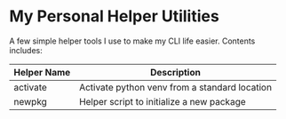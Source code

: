 # My Personal Helper Utilities

A few simple helper tools I use to make my CLI life easier. Contents includes:

| Helper Name | Description |
| ----------- | ----------- |
| activate | Activate python venv from a standard location |
| newpkg | Helper script to initialize a new package |
